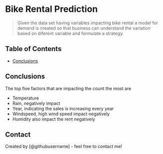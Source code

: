 # Bike Rental Prediction
> Given the data set having variables impacting bike rental a model for demand is created so that business can understand the variation based on diferent variable and formulate a strategy.


## Table of Contents
* [Conclusions](#conclusions)

## Conclusions
The top five factors that are impacting the count the most are
* Temperature
* Rain, negatively impact
* Year, indicating the sales is increasing every year
* Windspeed, high wind speed impact negatively
* Humidity also impact the rent negatively
<!-- You don't have to answer all the questions - just the ones relevant to your project. -->


## Contact
Created by [@githubusername] - feel free to contact me!


<!-- Optional -->
<!-- ## License -->
<!-- This project is open source and available under the [... License](). -->

<!-- You don't have to include all sections - just the one's relevant to your project -->

